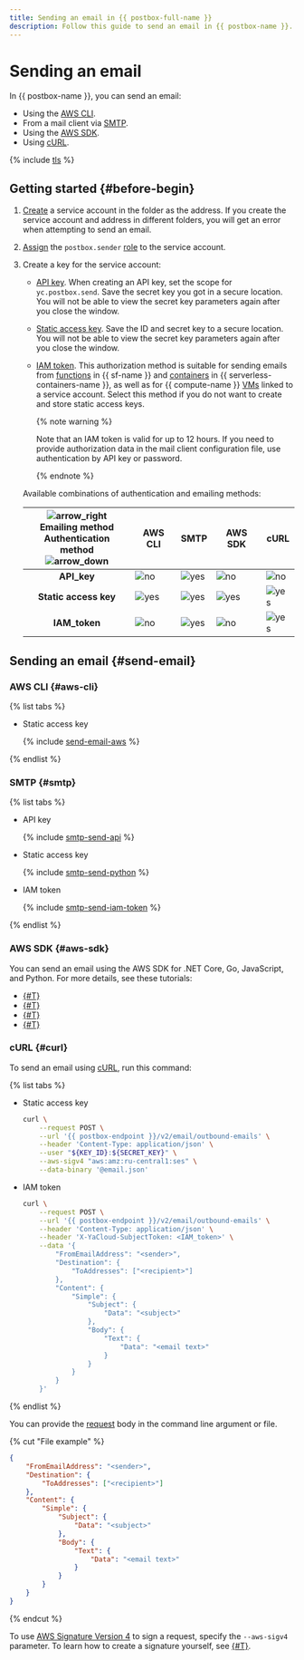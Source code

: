```yaml
---
title: Sending an email in {{ postbox-full-name }}
description: Follow this guide to send an email in {{ postbox-name }}.
---
```


# Sending an email

In {{ postbox-name }}, you can send an email:
* Using the [AWS CLI](#aws-cli).
* From a mail client via [SMTP](#smtp).
* Using the [AWS SDK](#aws-sdk).
* Using [cURL](#curl).

{% include [tls](../../_includes/postbox/tls.md) %}

## Getting started {#before-begin}

1. [Create](../../iam/operations/sa/create.md) a service account in the folder as the address. If you create the service account and address in different folders, you will get an error when attempting to send an email.
1. [Assign](../../iam/operations/sa/assign-role-for-sa.md) the `postbox.sender` [role](../security/index.md#postbox-sender) to the service account.
1. Create a key for the service account:

    * [API key](../../iam/operations/authentication/manage-api-keys.md#create-api-key). When creating an API key, set the scope for `yc.postbox.send`. Save the secret key you got in a secure location. You will not be able to view the secret key parameters again after you close the window.

    * [Static access key](../../iam/operations/authentication/manage-access-keys.md#create-access-key). Save the ID and secret key to a secure location. You will not be able to view the secret key parameters again after you close the window.

    * [IAM token](../../iam/operations/iam-token/create-for-sa.md). This authorization method is suitable for sending emails from [functions](../../functions/concepts/function.md) in {{ sf-name }} and [containers](../../serverless-containers/concepts/container.md) in {{ serverless-containers-name }}, as well as for {{ compute-name }} [VMs](../../compute/concepts/vm.md) linked to a service account. Select this method if you do not want to create and store static access keys.

        {% note warning %}

        Note that an IAM token is valid for up to 12 hours. If you need to provide authorization data in the mail client configuration file, use authentication by API key or password.

        {% endnote %}

    Available combinations of authentication and emailing methods:

    ![arrow_right](../../_assets/console-icons/arrow-right.svg)<br>**Emailing method**<br>**Authentication method**<br>![arrow_down](../../_assets/console-icons/arrow-down.svg) | **AWS CLI** | **SMTP** | **AWS SDK** | **cURL**
    :---: | --- | --- | --- | ---
    |**API_key** | ![no](../../_assets/common/no.svg) | ![yes](../../_assets/common/yes.svg) | ![no](../../_assets/common/no.svg) | ![no](../../_assets/common/no.svg) ||
    **Static access key** | ![yes](../../_assets/common/yes.svg) | ![yes](../../_assets/common/yes.svg) | ![yes](../../_assets/common/yes.svg) | ![yes](../../_assets/common/yes.svg) ||
    **IAM_token** | ![no](../../_assets/common/no.svg) | ![yes](../../_assets/common/yes.svg) | ![no](../../_assets/common/no.svg) | ![yes](../../_assets/common/yes.svg)

## Sending an email {#send-email}

### AWS CLI {#aws-cli}

{% list tabs %}

- Static access key

    {% include [send-email-aws](../../_includes/postbox/send-email-aws.md) %}

{% endlist %}

### SMTP {#smtp}

{% list tabs %}

- API key

    {% include [smtp-send-api](../../_includes/postbox/smtp-send-api.md) %}

- Static access key

    {% include [smtp-send-python](../../_includes/postbox/smtp-send-python.md) %}

- IAM token

    {% include [smtp-send-iam-token](../../_includes/postbox/smtp-send-iam-token.md) %}

{% endlist %}

### AWS SDK {#aws-sdk}

You can send an email using the AWS SDK for .NET Core, Go, JavaScript, and Python. For more details, see these tutorials:

* [{#T}](../../postbox/tutorials/send-emails-aws-sdk-csharp.md)
* [{#T}](../../postbox/tutorials/send-emails-aws-sdk-go.md)
* [{#T}](../../postbox/tutorials/send-emails-aws-sdk-js.md)
* [{#T}](../../postbox/tutorials/send-emails-aws-sdk-python.md)

### cURL {#curl}

To send an email using [cURL](https://curl.se/), run this command:

{% list tabs %}

- Static access key

    ```bash
    curl \
        --request POST \
        --url '{{ postbox-endpoint }}/v2/email/outbound-emails' \
        --header 'Content-Type: application/json' \
        --user "${KEY_ID}:${SECRET_KEY}" \
        --aws-sigv4 "aws:amz:ru-central1:ses" \
        --data-binary '@email.json'
    ```

- IAM token

    ```bash
    curl \
        --request POST \
        --url '{{ postbox-endpoint }}/v2/email/outbound-emails' \
        --header 'Content-Type: application/json' \
        --header 'X-YaCloud-SubjectToken: <IAM_token>' \
        --data '{
            "FromEmailAddress": "<sender>",
            "Destination": {
                "ToAddresses": ["<recipient>"]
            },
            "Content": {
                "Simple": {
                    "Subject": {
                        "Data": "<subject>"
                    },
                    "Body": {
                        "Text": {
                            "Data": "<email text>"
                        }
                    }
                }
            }
        }'
    ```

{% endlist %}

You can provide the [request](../../postbox/aws-compatible-api/api-ref/send-email.md) body in the command line argument or file.

{% cut "File example" %}

```json
{
    "FromEmailAddress": "<sender>",
    "Destination": {
        "ToAddresses": ["<recipient>"]
    },
    "Content": {
        "Simple": {
            "Subject": {
                "Data": "<subject>"
            },
            "Body": {
                "Text": {
                    "Data": "<email text>"
                }
            }
        }
    }
}
```

{% endcut %}

To use [AWS Signature Version 4](https://docs.amazonaws.cn/en_us/IAM/latest/UserGuide/reference_aws-signing.html) to sign a request, specify the `--aws-sigv4` parameter. To learn how to create a signature yourself, see [{#T}](../../postbox/aws-compatible-api/signing-requests.md).
